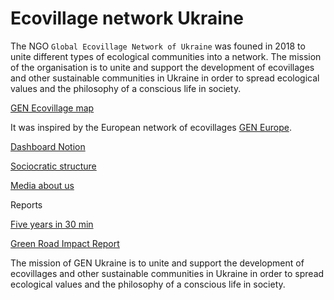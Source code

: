 # Ecovillage network Ukraine

The NGO `Global Ecovillage Network of Ukraine` was founed in 2018 to unite different types of ecological communities into a network.
The mission of the organisation is to unite and support the development of ecovillages and other sustainable communities in Ukraine in order to spread ecological values and the philosophy of a conscious life in society.

[GEN Ecovillage map](https://map.genukraine.com.ua/)

It was inspired by the European network of ecovillages [GEN Europe](https://gen-europe.org/).

[ Dashboard Notion](https://genukraine.notion.site/Dashboard-5619c0028fac421c88f01f26459d91da)

[Sociocratic structure](https://infograph.venngage.com/pl/IGJegrdA2zY)

[Media about us](https://docs.google.com/document/d/1fV_rTXJO5YMM3SuRKxwM3_vldlGo7IoQbaEJ99khfwY/edit#heading=h.13bo382slzmm)

Reports

[Five years in 30 min](https://www.canva.com/design/DAF8DPxyhbQ/xkWrvLCyC0f0UIaZKejMoQ/edit)

[Green Road Impact Report](https://www.canva.com/design/DAF8DPxyhbQ/xkWrvLCyC0f0UIaZKejMoQ/edit)

The mission of GEN Ukraine is to unite and support the development of ecovillages and other sustainable communities in Ukraine in order to spread ecological values and the philosophy of a conscious life in society.
